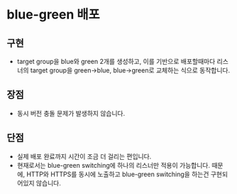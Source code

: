 # blue-green 배포

## 구현

- target group을 blue와 green 2개를 생성하고, 이를 기반으로 배포할때마다 리스너의 target group을 green->blue, blue->green로 교체하는 식으로 동작합니다.

## 장점

- 동시 버전 충돌 문제가 발생하지 않습니다.

## 단점

- 실제 배포 완료까지 시간이 조금 더 걸리는 편입니다.
- 현재로서는 blue-green switching에 하나의 리스너만 적용이 가능합니다. 때문에, HTTP와 HTTPS를 동시에 노출하고 blue-green switching을 하는건 구현되어있지 않습니다.
